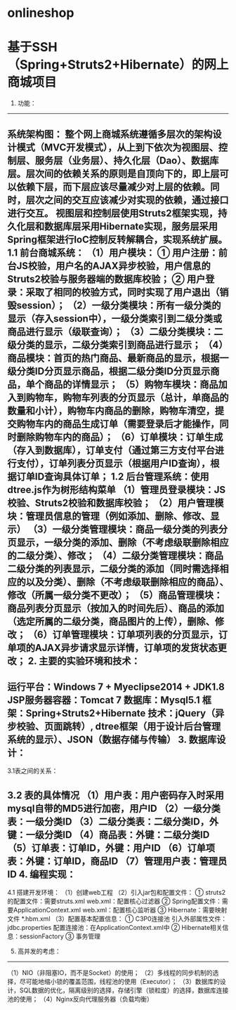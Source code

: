 # onlineshop
基于SSH（Spring+Struts2+Hibernate）的网上商城项目
=====================
1. 功能：
---------------------
系统架构图：
    整个网上商城系统遵循多层次的架构设计模式（MVC开发模式），从上到下依次为视图层、控制层、服务层（业务层）、持久化层（Dao）、数据库层。层次间的依赖关系的原则是自顶向下的，即上层可以依赖下层，而下层应该尽量减少对上层的依赖。同时，层次之间的交互应该减少对实现的依赖，通过接口进行交互。
    视图层和控制层使用Struts2框架实现，持久化层和数据库层采用Hibernate实现，服务层采用Spring框架进行IoC控制反转解耦合，实现系统扩展。
1.1 前台商城系统：
（1）用户模块：
① 用户注册：前台JS校验，用户名的AJAX异步校验，用户信息的Struts2校验与服务器端的数据库校验；
② 用户登录：采取了相同的校验方式，同时实现了用户退出（销毁session）；
（2）一级分类模块：所有一级分类的显示（存入session中），一级分类索引到二级分类或商品进行显示（级联查询）；
（3）二级分类模块：二级分类的显示，二级分类索引到商品进行显示；
（4）商品模块：首页的热门商品、最新商品的显示，根据一级分类ID分页显示商品，根据二级分类ID分页显示商品，单个商品的详情显示；
（5）购物车模块：商品加入到购物车，购物车列表的分页显示（总计，单商品的数量和小计），购物车内商品的删除，购物车清空，提交购物车内的商品生成订单（需要登录后才能操作，同时删除购物车内的商品）；
（6）订单模块：订单生成（存入到数据库），订单支付（通过第三方支付平台进行支付），订单列表分页显示（根据用户ID查询），根据订单ID查询具体订单；
1.2 后台管理系统：使用dtree.js作为树形结构菜单
（1）管理员登录模块：JS校验、Struts2校验和数据库校验；
（2）用户管理模块：管理员信息的管理（例如添加、删除、修改、显示）
（3）一级分类管理模块：商品一级分类的列表分页显示，一级分类的添加、删除（不考虑级联删除相应的二级分类）、修改；
（4）二级分类管理模块：商品二级分类的列表显示，二级分类的添加（同时需选择相应的以及分类）、删除（不考虑级联删除相应的商品）、修改（所属一级分类不更改）；
（5）商品管理模块：商品列表分页显示（按加入的时间先后）、商品的添加（选定所属的二级分类，商品图片的上传），删除、修改；
（6）订单管理模块：订单项列表的分页显示，订单项的AJAX异步请求显示详情，订单项的发货状态更改；
2. 主要的实验环境和技术：
------------------
运行平台：Windows 7 + Myeclipse2014 + JDK1.8
JSP服务器容器：Tomcat 7
数据库：Mysql5.1
框架：Spring+Struts2+Hibernate
技术：jQuery（异步校验、页面跳转）, dtree框架（用于设计后台管理系统的显示）、JSON（数据存储与传输）
3. 数据库设计：
--------------
3.1表之间的关系：
 
3.2 表的具体情况
（1）用户表：用户密码存入时采用mysql自带的MD5进行加密，用户ID
（2）一级分类表：一级分类ID
（3）二级分类表：二级分类ID，外键：一级分类ID
（4）商品表：外键：二级分类ID
（5）订单表：订单ID，外键：用户ID
（6）订单项表：外键：订单ID，商品ID
（7）管理用户表：管理员ID
4. 编程实现：
---------------
4.1 搭建开发环境：
（1）创建web工程
（2）引入jar包和配置文件：
① struts2的配置文件：需要struts.xml
   web.xml：配置核心过滤器
② Spring配置文件：需要ApplicationContext.xml
   web.xml：配置核心监听器
③ Hibernate：需要映射文件 *.hbm.xml
（3）配置基本配置信息：
① C3P0连接池
   引入外部属性文件：jdbc.properties
   配置连接池：在ApplicationContext.xml中
② Hibernate相关信息：sessionFactory
③ 事务管理

5. 高并发的考虑：
---------------
（1）NIO（非阻塞IO，而不是Socket）的使用；
（2）多线程的同步机制的选择，尽可能地缩小锁的覆盖范围，线程池的使用（Executor）；
（3）数据库的设计，SQL数据的优化，隔离级别的选择，存储引擎（锁粒度）的选择，数据库连接池的使用；
（4）Nginx反向代理服务器（负载均衡）
